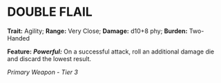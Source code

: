 # DOUBLE FLAIL

**Trait:** Agility; **Range:** Very Close; **Damage:** d10+8 phy; **Burden:** Two-Handed

**Feature:** ***Powerful:*** On a successful attack, roll an additional damage die and discard the lowest result.

*Primary Weapon - Tier 3*